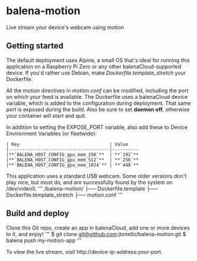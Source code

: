 # balena-motion
Live stream your device's webcam using motion

## Getting started
The default deployment uses Alpine, a small OS that's ideal for running this application on a Raspberry Pi Zero or any other balenaCloud-supported device. If you'd rather use Debian, make _Dockerfile.template_stretch_ your Dockerfile.

All the motion directives in _motion.conf_ can be modified, including the port on which your feed is available. The Dockerfile uses a balenaCloud device variable, which is added to the configuration during deployment. That same port is exposed during the build. Also be sure to set __daemon off__, otherwise your container will start and quit.

In addition to setting the EXPOSE_PORT variable, also add these to Device Environment Variables (or fleetwide):

    | Key                                  | Value
    |--------------------------------------|----------
    |**`BALENA_HOST_CONFIG_gpu_mem_256`**  | **`192`**
    |**`BALENA_HOST_CONFIG_gpu_mem_512`**  | **`256`**
    |**`BALENA_HOST_CONFIG_gpu_mem_1024`** | **`448`**

This application uses a standard USB webcam. Some older versions don't play nice, but most do, and are successfully found by the system on /dev/video0.
'''
/balena-motion/
├── Dockerfile.template
├── Dockerfile.template_stretch
├── motion.conf
'''

## Build and deploy
Clone this Git repo, create an app in balenaCloud, add one or more devices to it, and enjoy!
'''
$ git clone git@github.com:jtonello/balena-motion.git
$ balena push my-motion-app
'''

To view the live stream, visit http://<nolink>device-ip-address:your-port.
